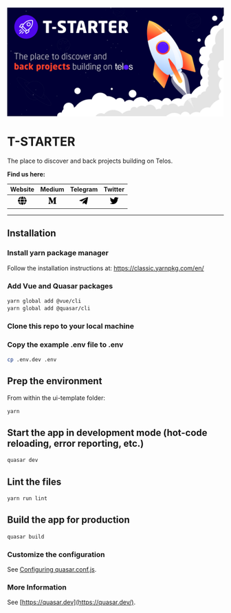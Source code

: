 ![main banner](public/tstarterbanner.png)

# T-STARTER

The place to discover and back projects building on Telos.

**Find us here:**

| Website | Medium | Telegram | Twitter |
|:---:|:---:|:---:|:---:|
| [<img src="public/icons/fa/globe-solid.svg" width="20" >](https://app.tstarter.io/) | [<img src="public/icons/fa/medium-m-brands.svg" width="20" >](https://medium.com/@t-starter) | [<img src="public/icons/fa/telegram-plane-brands.svg" width="20" >](https://t.me/tstarterio) | [<img src="public/icons/fa/twitter-brands.svg" width="20" >](https://twitter.com/T_StarterToken) |

---

## Installation

### Install yarn package manager

Follow the installation instructions at:
https://classic.yarnpkg.com/en/

### Add Vue and Quasar packages

```bash
yarn global add @vue/cli
yarn global add @quasar/cli
```

### Clone this repo to your local machine

### Copy the example .env file to .env

```bash
cp .env.dev .env
```

## Prep the environment

From within the ui-template folder:

```bash
yarn
```

## Start the app in development mode (hot-code reloading, error reporting, etc.)

```bash
quasar dev
```

## Lint the files

```bash
yarn run lint
```

## Build the app for production

```bash
quasar build
```

### Customize the configuration

See [Configuring quasar.conf.js](https://quasar.dev/quasar-cli/quasar-conf-js).

### More Information

See [https://quasar.dev](https://quasar.dev/).
